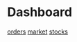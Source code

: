 # Dashboard

[orders](https://github.com/un01s/dashboard/blob/orders/new.md)
[market](https://github.com/un01s/dashboard/blob/market/info.md)
[stocks](https://github.com/un01s/dashboard/blob/stocks/alert.md)

